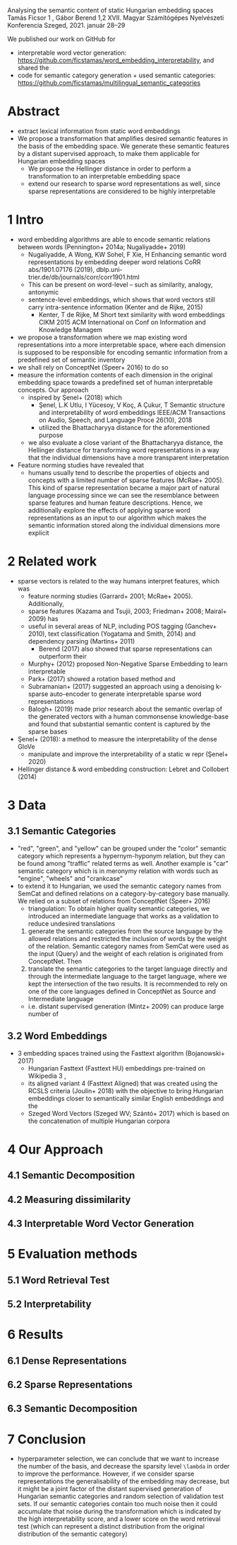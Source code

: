 Analysing the semantic content of static Hungarian embedding spaces
Tamás Ficsor 1 , Gábor Berend 1,2
XVII. Magyar Számítógépes Nyelvészeti Konferencia Szeged, 2021. január 28–29

We published our work on GitHub for
  * interpretable word vector generation:
    https://github.com/ficstamas/word_embedding_interpretability, and shared the
  * code for semantic category generation + used semantic categories:
    https://github.com/ficstamas/multilingual_semantic_categories

# Abstract

* extract lexical information from static word embeddings
* We propose a transformation that amplifies desired semantic features in the
  basis of the embedding space. We generate these semantic features by a distant
  supervised approach, to make them applicable for Hungarian embedding spaces
  * We propose the Hellinger distance in order to perform a
    transformation to an interpretable embedding space
  * extend our research to sparse word representations as well, since sparse
    representations are considered to be highly interpretable

# 1 Intro

* word embedding algorithms are able to encode semantic relations between words
  (Pennington+ 2014a; Nugaliyadde+ 2019)
  * Nugaliyadde, A Wong, KW Sohel, F Xie, H
    Enhancing semantic word representations by embedding deeper word relations
    CoRR abs/1901.07176 (2019), dblp.uni-trier.de/db/journals/corr/corr1901.html
  * This can be present on word-level – such as similarity, analogy, antonymic
  * sentence-level embeddings, which shows that
    word vectors still carry intra-sentence information
    (Kenter and de Rijke, 2015)
    * Kenter, T de Rijke, M
      Short text similarity with word embeddings
      CIKM 2015 ACM International on Conf on Information and Knowledge Managem
* we propose a transformation where we map existing word representations into a
  more interpretable space, where each dimension is supposed to be responsible
  for encoding semantic information from a predefined set of semantic inventory
* we shall rely on ConceptNet (Speer+ 2016) to do so
* measure the information contents of each dimension in the original embedding
  space towards a predefined set of human interpretable concepts. Our approach
  * inspired by Şenel+ (2018) which
    * Şenel, L.K Utlu, I Yücesoy, V Koç, A Çukur, T
      Semantic structure and interpretability of word embeddings
      IEEE/ACM Transactions on Audio, Speech, and Language Proce 26(10), 2018
    * utilized the Bhattacharyya distance for the aforementioned purpose
  * we also evaluate a close variant of the Bhattacharyya distance, the
    Hellinger distance for transforming word representations in a way that the
    individual dimensions have a more transparent interpretation
* Feature norming studies have revealed that
  * humans usually tend to describe the properties of objects and concepts with
    a limited number of sparse features (McRae+ 2005). This kind of sparse
    representation became a major part of natural language processing since we
    can see the resemblance between sparse features and human feature
    descriptions. Hence, we additionally explore the effects of applying sparse
    word representations as an input to our algorithm which makes the semantic
    information stored along the individual dimensions more explicit

# 2 Related work

* sparse vectors is related to the way humans interpret features, which was
  * feature norming studies (Garrard+ 2001; McRae+ 2005).  Additionally,
  * sparse features (Kazama and Tsujii, 2003; Friedman+ 2008; Mairal+ 2009) has
  * useful in several areas of NLP, including POS tagging (Ganchev+ 2010), text
    classification (Yogatama and Smith, 2014) and dependency parsing (Martins+
    2011)
    * Berend (2017) also showed that sparse representations can outperform their
  * Murphy+ (2012) proposed Non-Negative Sparse Embedding to learn interpretable
  * Park+ (2017) showed a rotation based method and
  * Subramanian+ (2017) suggested an approach using a denoising k-sparse
    auto-encoder to generate interpretable sparse word representations
  * Balogh+ (2019) made prior research about the semantic overlap of the
    generated vectors with a human commonsense knowledge-base and found that
    substantial semantic content is captured by the sparse bases
* Şenel+ (2018): a method to measure the interpretability of the dense GloVe
  * manipulate and improve the interpretability of a static w repr (Şenel+ 2020)
* Hellinger distance & word embedding construction: Lebret and Collobert (2014)

# 3 Data

## 3.1 Semantic Categories

* "red", "green", and "yellow" can be grouped under the "color" semantic
  category which represents a hypernym-hyponym relation, but they can be found
  among "traffic" related terms as well. Another example is "car" semantic
  category which is in meronymy relation with words such as "engine", "wheels"
  and "crankcase"
* to extend it to Hungarian, we used the semantic category names from SemCat
  and defined relations on a category-by-category base manually. We relied on a
  subset of relations from ConceptNet (Speer+ 2016)
  * triangulation: To obtain higher quality semantic categories, we introduced
    an intermediate language that works as a validation to reduce undesired
    translations
  1. generate the semantic categories from the source language by the allowed
    relations and restricted the inclusion of words by the weight of the
    relation.  Semantic category names from SemCat were used as the input
    (Query) and the weight of each relation is originated from ConceptNet. Then
  2. translate the semantic categories to the target language directly and
    through the intermediate language to the target language, where we kept the
    intersection of the two results.  It is recommended to rely on one of the
    core languages defined in ConceptNet as Source and Intermediate language
  * i.e. distant supervised generation (Mintz+ 2009) can produce large number of

## 3.2 Word Embeddings

* 3 embedding spaces trained using the Fasttext algorithm (Bojanowski+ 2017)
  * Hungarian Fasttext (Fasttext HU) embeddings pre-trained on Wikipedia 3 ,
  * its aligned variant 4 (Fasttext Aligned) that was created using the RCSLS
    criteria (Joulin+ 2018) with the objective to bring Hungarian embeddings
    closer to semantically similar English embeddings and the
  * Szeged Word Vectors (Szeged WV; Szántó+ 2017) which is
    based on the concatenation of multiple Hungarian corpora

# 4 Our Approach

## 4.1 Semantic Decomposition

## 4.2 Measuring dissimilarity

## 4.3 Interpretable Word Vector Generation

# 5 Evaluation methods

## 5.1 Word Retrieval Test

## 5.2 Interpretability

# 6 Results

## 6.1 Dense Representations

## 6.2 Sparse Representations

## 6.3 Semantic Decomposition

# 7 Conclusion

* hyperparameter selection, we can conclude that we want to increase the number
  of the basis, and decrease the sparsity level `\lambda` in order to improve
  the performance.  However, if we consider sparse representations the
  generalisability of the embedding may decrease, but it might be a joint factor
  of the distant supervised generation of Hungarian semantic categories and
  random selection of validation test sets. If our semantic categories contain
  too much noise then it could accumulate that noise during the transformation
  which is indicated by the high interpretability score, and a lower score on
  the word retrieval test (which can represent a distinct distribution from the
  original distribution of the semantic category)
